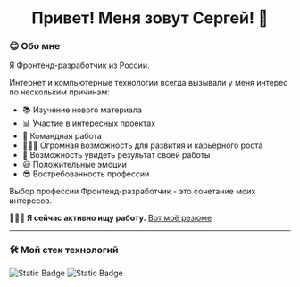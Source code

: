 <h1 align="center"> Привет! Меня зовут Сергей! 👋</h1>

<h3>😊 Обо мне</h3>
Я Фронтенд-разработчик из России.

Интернет и компьютерные технологии всегда вызывали у меня интерес по нескольким причинам:
* :books: Изучение нового материала
* 📊 Участие в интересных проектах
* 🤝 Командная работа
* 👨🏻‍💼 Огромная возможность для развития и карьерного роста
* 👀 Возможность увидеть результат своей работы
* 😃 Положительные эмоции
* 😎 Востребованность профессии
  
Выбор профессии Фронтенд-разработчик - это сочетание моих интересов.

👩🏻‍💻 **Я сейчас активно ищу работу.** [Вот моё резюме](https://hh.ru/resume/f96a561fff0d0e1cf90039ed1f49396d614c57)
<hr>

<h3> 🛠️ Мой стек технологий</h3>

![Static Badge](https://img.shields.io/badge/HTML-red?style=for-the-badge&logo=html5&logoColor=white&labelColor=black)
![Static Badge](https://img.shields.io/badge/CSS-blue?style=for-the-badge&logo=css3&logoColor=white&labelColor=black)
